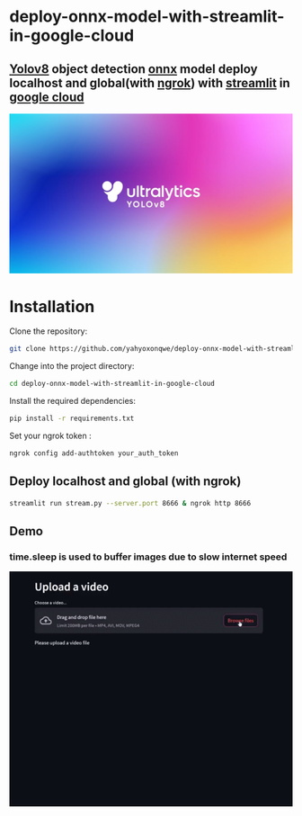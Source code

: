 # deploy-onnx-model-with-streamlit-in-google-cloud
## [Yolov8](https://github.com/ultralytics/ultralytics) object detection [onnx](https://github.com/onnx/onnx) model deploy localhost and global(with [ngrok](https://ngrok.com/)) with [streamlit](https://github.com/streamlit/streamlit) in [google cloud](https://cloud.google.com/?hl=en)

![image](images/ultralytics.jpg)

# Installation
Clone the repository:
``` bash
git clone https://github.com/yahyoxonqwe/deploy-onnx-model-with-streamlit-in-google-cloud.git
```
Change into the project directory:
``` bash
cd deploy-onnx-model-with-streamlit-in-google-cloud
```
Install the required dependencies:
``` bash
pip install -r requirements.txt
```
Set your ngrok token : 
``` bash
ngrok config add-authtoken your_auth_token
```
## Deploy localhost and global (with ngrok)
``` bash
streamlit run stream.py --server.port 8666 & ngrok http 8666
```

## Demo
### time.sleep is used to buffer images due to slow internet speed

![video](images/onnx_predict.gif)



